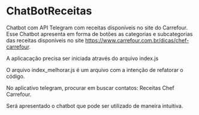 # ChatBotReceitas
Chatbot com API Telegram com receitas disponíveis no site do Carrefour.
Esse Chatbot apresenta em forma de botões as categorias e subcategorias das receitas
disponíveis no site https://www.carrefour.com.br/dicas/chef-carrefour.

A aplicacação precisa ser iniciada através do arquivo index.js

O arquivo index_melhorar.js é um arquivo com a intenção de refatorar o código.

No aplicativo telegram, procurar em buscar contatos: Receitas Chef Carrefour.

Será apresentado o chatbot que pode ser utilizado de maneira intuitiva.
